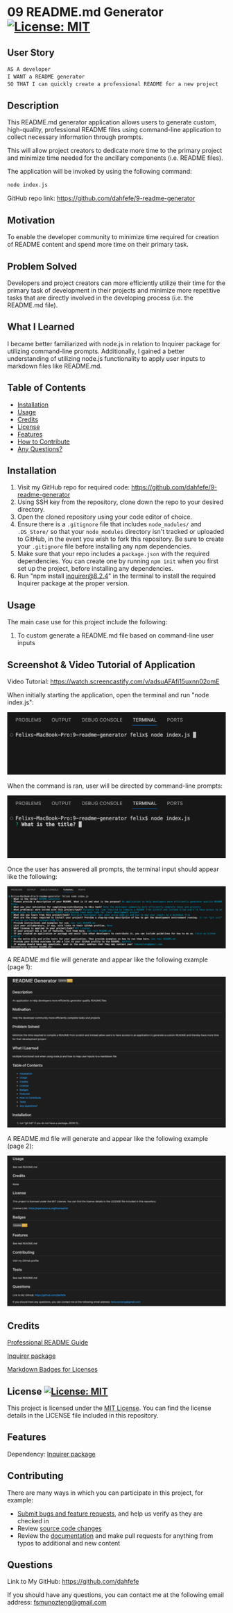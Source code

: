 # 09 README.md Generator  [![License: MIT](https://img.shields.io/badge/License-MIT-yellow.svg)](https://opensource.org/licenses/MIT)

## User Story

```md
AS A developer
I WANT a README generator
SO THAT I can quickly create a professional README for a new project
```

## Description

This README.md generator application allows users to generate custom, high-quality, professional README files using command-line application to collect necessary information through prompts.

This will allow project creators to dedicate more time to the primary project and minimize time needed for the ancillary components (i.e. README files).

The application will be invoked by using the following command:

```bash
node index.js
```

GitHub repo link: https://github.com/dahfefe/9-readme-generator

## Motivation
  
To enable the developer community to minimize time required for creation of README content and spend more time on their primary task. 

## Problem Solved
  
Developers and project creators can more efficiently utilize their time for the primary task of development in their projects and minimize more repetitive tasks that are directly involved in the developing process (i.e. the README.md file).

## What I Learned
  
I became better familiarized with node.js in relation to Inquirer package for utilizing command-line prompts. Additionally, I gained a better understanding of utilizing node.js functionality to apply user inputs to markdown files like README.md. 

## Table of Contents

- [Installation](#installation)
- [Usage](#usage)
- [Credits](#credits)
- [License](#license)
- [Features](#features)
- [How to Contribute](#contributing)
- [Any Questions?](#questions)

## Installation 
  
1) Visit my GitHub repo for required code: https://github.com/dahfefe/9-readme-generator
2) Using SSH key from the repository, clone down the repo to your desired directory. 
3) Open the cloned repository using your code editor of choice. 
4) Ensure there is a `.gitignore` file that includes `node_modules/` and `.DS_Store/` so that your `node_modules` directory isn't tracked or uploaded to GitHub, in the event you wish to fork this repository. Be sure to create your `.gitignore` file before installing any npm dependencies.
5) Make sure that your repo includes a `package.json` with the required dependencies. You can create one by running `npm init` when you first set up the project, before installing any dependencies.
6) Run "npm install inquirer@8.2.4" in the terminal to install the required Inquirer package at the proper version. 

## Usage

The main case use for this project include the following:
1) To custom generate a README.md file based on command-line user inputs

## Screenshot & Video Tutorial of Application

Video Tutorial: https://watch.screencastify.com/v/adsuAFAfi15uxnn02omE

When initially starting the application, open the terminal and run "node index.js":

![image](./images/1.png)

When the command is ran, user will be directed by command-line prompts:

![image](./images/2.png)

Once the user has answered all prompts, the terminal input should appear like the following:

![image](./images/3.png)

A README.md file will generate and appear like the following example (page 1):

![image](./images/4.png)

A README.md file will generate and appear like the following example (page 2):

![image](./images/5.png)

## Credits

[Professional README Guide](https://coding-boot-camp.github.io/full-stack/github/professional-readme-guide) 

[Inquirer package](https://www.npmjs.com/package/inquirer/v/8.2.4)

[Markdown Badges for Licenses](https://gist.github.com/lukas-h/2a5d00690736b4c3a7ba)

## License [![License: MIT](https://img.shields.io/badge/License-MIT-yellow.svg)](https://opensource.org/licenses/MIT)

This project is licensed under the [MIT License](https://opensource.org/license/mit). You can find the license details in the LICENSE file included in this repository.

## Features
  
Dependency: [Inquirer package](https://www.npmjs.com/package/inquirer/v/8.2.4)

## Contributing

There are many ways in which you can participate in this project, for example:

* [Submit bugs and feature requests](https://github.com/dahfefe/9-readme-generator/issues), and help us verify as they are checked in
* Review [source code changes](https://github.com/dahfefe/9-readme-generator/pulls)
* Review the [documentation](https://github.com/microsoft/vscode-docs) and make pull requests for anything from typos to additional and new content

## Questions
  
Link to My GitHub: https://github.com/dahfefe

If you should have any questions, you can contact me at the following email address: fsmunozteng@gmail.com
